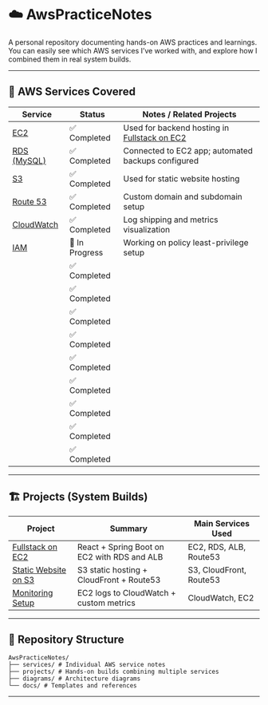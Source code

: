 # ☁️ AwsPracticeNotes

A personal repository documenting hands-on AWS practices and learnings.  
You can easily see which AWS services I’ve worked with, and explore how I combined them in real system builds.

---

## 🧩 AWS Services Covered

| Service | Status | Notes / Related Projects |
|----------|---------|---------------------------|
| [EC2](./services/EC2/README.md) | ✅ Completed | Used for backend hosting in [Fullstack on EC2](./projects/fullstack-on-ec2/) |
| [RDS (MySQL)](./services/RDS/README.md) | ✅ Completed | Connected to EC2 app; automated backups configured |
| [S3](./services/S3/README.md) | ✅ Completed | Used for static website hosting |
| [Route 53](./services/Route53/README.md) | ✅ Completed | Custom domain and subdomain setup |
| [CloudWatch](./services/CloudWatch/README.md) | ✅ Completed | Log shipping and metrics visualization |
| [IAM](./services/IAM/README.md) | 🔄 In Progress | Working on policy least-privilege setup |
| []() | ✅ Completed |  |
| []() | ✅ Completed |  |
| []() | ✅ Completed |  |
| []() | ✅ Completed |  |
| []() | ✅ Completed |  |
| []() | ✅ Completed |  |
| []() | ✅ Completed |  |
| []() | ✅ Completed |  |
| []() | ✅ Completed |  |

---

## 🏗️ Projects (System Builds)

| Project | Summary | Main Services Used |
|----------|----------|-------------------|
| [Fullstack on EC2](./projects/fullstack-on-ec2/) | React + Spring Boot on EC2 with RDS and ALB | EC2, RDS, ALB, Route53 |
| [Static Website on S3](./projects/static-web-on-s3/) | S3 static hosting + CloudFront + Route53 | S3, CloudFront, Route53 |
| [Monitoring Setup](./projects/monitoring-with-cloudwatch/) | EC2 logs to CloudWatch + custom metrics | CloudWatch, EC2 |

---

## 🧱 Repository Structure

```
AwsPracticeNotes/
├── services/ # Individual AWS service notes
├── projects/ # Hands-on builds combining multiple services
├── diagrams/ # Architecture diagrams
└── docs/ # Templates and references
```

---

